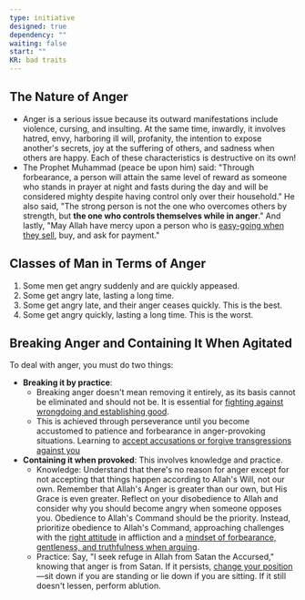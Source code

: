 ```yaml
---
type: initiative
designed: true
dependency: ""
waiting: false
start: ""
KR: bad traits
---
```


## The Nature of Anger

* Anger is a serious issue because its outward manifestations include violence, cursing, and insulting. At the same time, inwardly, it involves hatred, envy, harboring ill will, profanity, the intention to expose another's secrets, joy at the suffering of others, and sadness when others are happy. Each of these characteristics is destructive on its own!
* The Prophet Muhammad (peace be upon him) said: "Through forbearance, a person will attain the same level of reward as someone who stands in prayer at night and fasts during the day and will be considered mighty despite having control only over their household." He also said, "The strong person is not the one who overcomes others by strength, but **the one who controls themselves while in anger**." And lastly, "May Allah have mercy upon a person who is [easy-going when they sell](Processes/Have%20mercy%20in%20business%20dealings.md), buy, and ask for payment."

## Classes of Man in Terms of Anger

1. Some men get angry suddenly and are quickly appeased.
2. Some get angry late, lasting a long time.
3. Some get angry late, and their anger ceases quickly. This is the best.
4. Some get angry quickly, lasting a long time. This is the worst.

## Breaking Anger and Containing It When Agitated

To deal with anger, you must do two things:

* **Breaking it by practice**:
    * Breaking anger doesn't mean removing it entirely, as its basis cannot be eliminated and should not be. It is essential for [fighting against wrongdoing and establishing good](Processes/Hate%20the%20disobedient%20and%20love%20the%20obedient.md).
    * This is achieved through perseverance until you become accustomed to patience and forbearance in anger-provoking situations. Learning to [accept accusations or forgive transgressions against you](Processes/Accept%20accusations%20or%20forgive%20transgressions%20against%20you.md)
* **Containing it when provoked**: This involves knowledge and practice.
    * Knowledge: Understand that there's no reason for anger except for not accepting that things happen according to Allah's Will, not our own. Remember that Allah's Anger is greater than our own, but His Grace is even greater. Reflect on your disobedience to Allah and consider why you should become angry when someone opposes you. Obedience to Allah's Command should be the priority. Instead, prioritize obedience to Allah's Command, approaching challenges with the [right attitude](Processes/Attitude%20in%20affliction.md) in affliction and a [mindset of forbearance, gentleness, and truthfulness when arguing](Processes/Managing%20difference%20of%20opinion.md).
    * Practice: Say, "I seek refuge in Allah from Satan the Accursed," knowing that anger is from Satan. If it persists, [change your position](Processes/Stay%20silent%20and%20change%20position%20in%20anger.md)—sit down if you are standing or lie down if you are sitting. If it still doesn't lessen, perform ablution.
